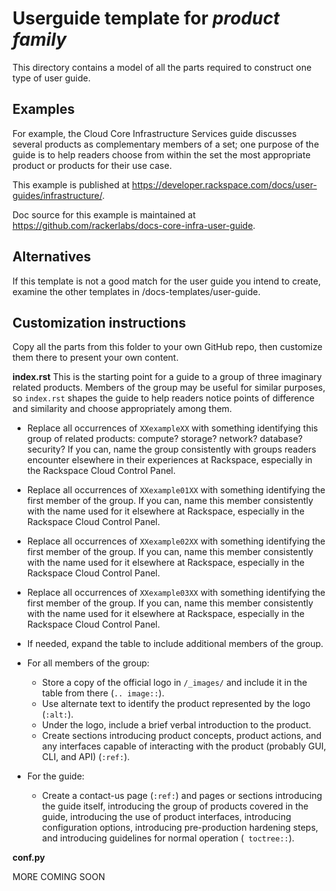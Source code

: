Userguide template for *product family*
=======================================
This directory contains a model of all the parts required
to construct one type of user guide.

Examples
--------
For example, the Cloud Core Infrastructure Services guide discusses
several products as complementary members of a set;
one purpose of the guide is to help readers
choose from within the set the most appropriate product or products
for their use case.

This example is published at
https://developer.rackspace.com/docs/user-guides/infrastructure/.

Doc source for this example is maintained at
https://github.com/rackerlabs/docs-core-infra-user-guide.

Alternatives
------------
If this template is not a good match for the user guide you intend to create,
examine the other templates in /docs-templates/user-guide.

Customization instructions
--------------------------
Copy all the parts from this folder to your own GitHub repo,
then customize them there to present your own content.

**index.rst**
This is the starting point for a guide to
a group of three imaginary related products.
Members of the group may be useful for similar purposes,
so ``index.rst`` shapes the guide
to help readers notice
points of difference and similarity and choose appropriately among them.

- Replace all occurrences of ``XXexampleXX``
  with something identifying this
  group of related products: compute? storage? network?
  database? security?
  If you can, name the group consistently with groups
  readers encounter elsewhere in their experiences at Rackspace, especially in the Rackspace Cloud Control Panel.

- Replace all occurrences of ``XXexample01XX``
  with something identifying the first member of the group.
  If you can, name this member consistently with the name used for it elsewhere at Rackspace, especially in the Rackspace Cloud Control Panel.

- Replace all occurrences of ``XXexample02XX``
  with something identifying the first member of the group.
  If you can, name this member consistently with the name used for it elsewhere at Rackspace, especially in the Rackspace Cloud Control Panel.

- Replace all occurrences of ``XXexample03XX``
  with something identifying the first member of the group.
  If you can, name this member consistently with the name used for it elsewhere at Rackspace, especially in the Rackspace Cloud Control Panel.

- If needed, expand the table
  to include additional members of the group.

- For all members of the group:
  - Store a copy of the official logo in ``/_images/``
    and include it in the table from there
    (``.. image::``).
  - Use alternate text to identify the product represented by the logo
    (``:alt:``).
  - Under the logo, include a brief verbal introduction to the product.
  - Create sections introducing product concepts, product actions, and any
    interfaces capable of interacting with the product
    (probably GUI, CLI, and API) (``:ref:``).

- For the guide:
  - Create a contact-us page (``:ref:``) and pages or sections
    introducing the guide itself,
    introducing the group of products covered in the guide,
    introducing the use of product interfaces,
    introducing configuration options,
    introducing pre-production hardening steps,
    and introducing guidelines for normal operation (`` toctree::``).

**conf.py**

MORE COMING SOON
